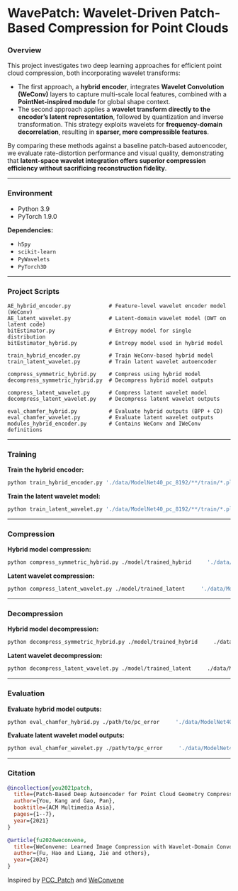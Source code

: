 # WavePatch: Wavelet-Driven Patch-Based Compression for Point Clouds

### Overview

This project investigates two deep learning approaches for efficient point cloud compression, both incorporating wavelet transforms:

- The first approach, a **hybrid encoder**, integrates **Wavelet Convolution (WeConv)** layers to capture multi-scale local features, combined with a **PointNet-inspired module** for global shape context.
- The second approach applies a **wavelet transform directly to the encoder’s latent representation**, followed by quantization and inverse transformation. This strategy exploits wavelets for **frequency-domain decorrelation**, resulting in **sparser, more compressible features**.

By comparing these methods against a baseline patch-based autoencoder, we evaluate rate-distortion performance and visual quality, demonstrating that **latent-space wavelet integration offers superior compression efficiency without sacrificing reconstruction fidelity**.

---

### Environment

- Python 3.9
- PyTorch 1.9.0

**Dependencies:**
- `h5py`
- `scikit-learn`
- `PyWavelets`
- `PyTorch3D`

---

### Project Scripts

```
AE_hybrid_encoder.py            # Feature-level wavelet encoder model (WeConv)
AE_latent_wavelet.py            # Latent-domain wavelet model (DWT on latent code)
bitEstimator.py                 # Entropy model for single distribution
bitEstimator_hybrid.py          # Entropy model used in hybrid model

train_hybrid_encoder.py         # Train WeConv-based hybrid model
train_latent_wavelet.py         # Train latent wavelet autoencoder

compress_symmetric_hybrid.py    # Compress using hybrid model
decompress_symmetric_hybrid.py  # Decompress hybrid model outputs

compress_latent_wavelet.py      # Compress latent wavelet model
decompress_latent_wavelet.py    # Decompress latent wavelet outputs

eval_chamfer_hybrid.py          # Evaluate hybrid outputs (BPP + CD)
eval_chamfer_wavelet.py         # Evaluate latent wavelet outputs
modules_hybrid_encoder.py       # Contains WeConv and IWeConv definitions
```

---

### Training

**Train the hybrid encoder:**
```bash
python train_hybrid_encoder.py './data/ModelNet40_pc_8192/**/train/*.ply' ./model/trained_hybrid --N 8192 --d 16
```

**Train the latent wavelet model:**
```bash
python train_latent_wavelet.py './data/ModelNet40_pc_8192/**/train/*.ply' ./model/trained_latent --N 8192 --d 16
```

---

### Compression

**Hybrid model compression:**
```bash
python compress_symmetric_hybrid.py ./model/trained_hybrid     './data/ModelNet40_pc_8192/**/test/*.ply'     ./data/ModelNet40_pc_8192_compressed
```

**Latent wavelet compression:**
```bash
python compress_latent_wavelet.py ./model/trained_latent     './data/ModelNet40_pc_8192/**/test/*.ply'     ./data/ModelNet40_pc_8192_compressed
```

---

### Decompression

**Hybrid model decompression:**
```bash
python decompress_symmetric_hybrid.py ./model/trained_hybrid     ./data/ModelNet40_pc_8192_compressed     ./data/ModelNet40_pc_8192_decompressed
```

**Latent wavelet decompression:**
```bash
python decompress_latent_wavelet.py ./model/trained_latent     ./data/ModelNet40_pc_8192_compressed     ./data/ModelNet40_pc_8192_decompressed
```

---

### Evaluation

**Evaluate hybrid model outputs:**
```bash
python eval_chamfer_hybrid.py ./path/to/pc_error     './data/ModelNet40_pc_8192/**/test/*.ply'     ./data/ModelNet40_pc_8192_compressed     ./data/ModelNet40_pc_8192_decompressed     ./eval/results_hybrid.csv
```

**Evaluate latent wavelet model outputs:**
```bash
python eval_chamfer_wavelet.py ./path/to/pc_error     './data/ModelNet40_pc_8192/**/test/*.ply'     ./data/ModelNet40_pc_8192_compressed     ./data/ModelNet40_pc_8192_decompressed     ./eval/results_wavelet.csv
```

---

### Citation

```bibtex
@incollection{you2021patch,
  title={Patch-Based Deep Autoencoder for Point Cloud Geometry Compression},
  author={You, Kang and Gao, Pan},
  booktitle={ACM Multimedia Asia},
  pages={1--7},
  year={2021}
}

@article{fu2024weconvene,
  title={WeConvene: Learned Image Compression with Wavelet-Domain Convolution and Entropy Model},
  author={Fu, Hao and Liang, Jie and others},
  year={2024}
}
```

Inspired by [PCC_Patch](https://github.com/I2-Multimedia-Lab/PCC_Patch) and [WeConvene](https://github.com/fengyurenpingsheng/WeConvene)
